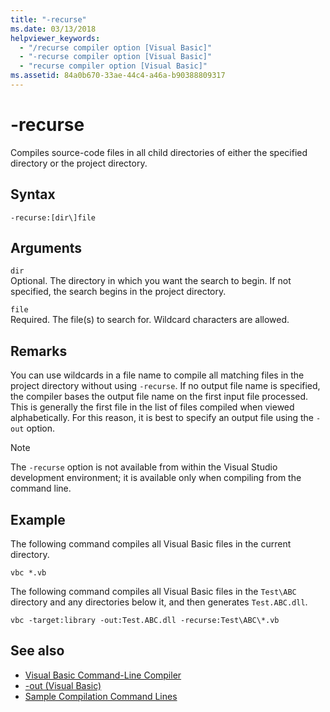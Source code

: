 ```yaml
---
title: "-recurse"
ms.date: 03/13/2018
helpviewer_keywords: 
  - "/recurse compiler option [Visual Basic]"
  - "-recurse compiler option [Visual Basic]"
  - "recurse compiler option [Visual Basic]"
ms.assetid: 84a0b670-33ae-44c4-a46a-b90388809317
---
```

# -recurse
Compiles source-code files in all child directories of either the specified directory or the project directory.  
  
## Syntax  
  
```console  
-recurse:[dir\]file  
```  
  
## Arguments  
 `dir`  
 Optional. The directory in which you want the search to begin. If not specified, the search begins in the project directory.  
  
 `file`  
 Required. The file(s) to search for. Wildcard characters are allowed.  
  
## Remarks  
 You can use wildcards in a file name to compile all matching files in the project directory without using `-recurse`. If no output file name is specified, the compiler bases the output file name on the first input file processed. This is generally the first file in the list of files compiled when viewed alphabetically. For this reason, it is best to specify an output file using the `-out` option.  
  
> [!NOTE]
> The `-recurse` option is not available from within the Visual Studio development environment; it is available only when compiling from the command line.  
  
## Example  
 The following command compiles all Visual Basic files in the current directory.  
  
```console
vbc *.vb  
```  
  
 The following command compiles all Visual Basic files in the `Test\ABC` directory and any directories below it, and then generates `Test.ABC.dll`.  
  
```console
vbc -target:library -out:Test.ABC.dll -recurse:Test\ABC\*.vb  
```  
  
## See also

- [Visual Basic Command-Line Compiler](index.md)
- [-out (Visual Basic)](out.md)
- [Sample Compilation Command Lines](sample-compilation-command-lines.md)
